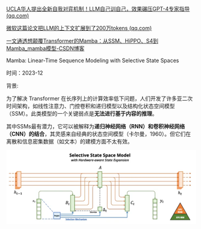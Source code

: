 [UCLA华人提出全新自我对弈机制！LLM自己训自己，效果碾压GPT-4专家指导 (qq.com)](https://mp.weixin.qq.com/s/ORZCxa97y-Hn8yme97eBTA)





[微软这篇论文把LLM的上下文扩展到了200万tokens (qq.com)](https://mp.weixin.qq.com/s/9mcccgEICn-jU6Xl4vFltg)



[一文通透想颠覆Transformer的Mamba：从SSM、HiPPO、S4到Mamba_mamba模型-CSDN博客](https://blog.csdn.net/v_JULY_v/article/details/134923301)



Mamba: Linear-Time Sequence Modeling with Selective State Spaces

时间：2023-12



背景:

为了解决 Transformer 在长序列上的计算效率低下问题，人们开发了许多亚二次时间架构，如线性注意力、门控卷积和递归模型以及结构化状态空间模型（SSM）。此类模型的一个关键弱点是**无法进行基于内容的推理**。

其中SSMs最有潜力，它可以被解释为**递归神经网络（RNN）和卷积神经网络（CNN）的结合**，其灵感来自经典的状态空间模型（卡尔曼，1960）。但它们在离散和信息密集数据（如文本）的建模方面不太有效。







![image-20240317205517236](images/image-20240317205517236.png)